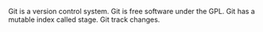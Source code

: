 Git is a  version control system.
Git is free software under the GPL.
Git has a mutable index called stage.
Git track changes.
